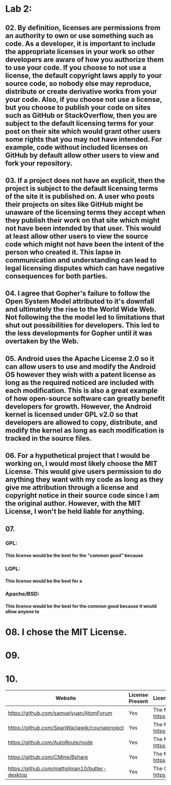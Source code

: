 # Lab 2:
## 02. By definition, licenses are permissions from an authority to own or use something such as code. As a developer, it is important to include the appropriate licenses in your work so other developers are aware of how you authorize them to use your code. If you choose to not use a license, the default copyright laws apply to your source code, so nobody else may reproduce, distribute or create derivative works from your your code. Also, if you choose not use a license, but you choose to publish your code on sites such as GitHub or StackOverflow, then you are subject to the default licensing terms for your post on their site which would grant other users some rights that you may not have intended. For example, code without included licenses on GitHub by default allow other users to view and fork your repository.

## 03. If a project does not have an explicit, then the project is subject to the default licensing terms of the site it is published on. A user who posts their projects on sites like GitHub might be unaware of the licensing terms they accept when they publish their work on that site which might not have been intended by that user. This would at least allow other users to view the source code which might not have been the intent of the person who created it. This lapse in communication and understanding can lead to legal licensing disputes which can have negative consequences for both parties.

## 04. I agree that Gopher's failure to follow the Open System Model attributed to it's downfall and ultimately the rise to the World Wide Web. Not following the the model led to limitations that shut out possibilities for developers. This led to the less developments for Gopher until it was overtaken by the Web.

## 05. Android uses the Apache License 2.0 so it can allow users to use and modify the Android OS however they wish with a patent license as long as the required noticed are included with each modification. This is also a great example of how open-source software can greatly benefit developers for growth. However, the Android kernel is licensed under GPL v2.0 so that developers are allowed to copy, distribute, and modify the kernel as long as each modification is tracked in the source files.

## 06. For a hypothetical project that I would be working on, I would most likely choose the MIT License. This would give users permission to do anything they want with my code as long as they give me attribution through a license and copyright notice in their source code since I am the original author. However, with the MIT License, I won't be held liable for anything.

## 07.
### GPL:
#### This license would be the best for the "common good" because 
### LGPL:
#### This license would be the best for a 
### Apache/BSD:
#### This licence would be the best for the common good because it would allow anyone to 


# 08. I chose the MIT License.

# 09.

# 10.
Website | License Present | License
---------|:-----------|:--------
https://github.com/samuelyuan/AtomForum | Yes | The MIT License https://en.wikipedia.org/wiki/MIT_License
https://github.com/SeanWaclawik/courseproject | Yes | The MIT License https://en.wikipedia.org/wiki/MIT_License
https://github.com/AutoRoute/node | Yes | The MIT License  https://en.wikipedia.org/wiki/MIT_License
https://github.com/CMine/Bshare | Yes | The MIT License https://en.wikipedia.org/wiki/MIT_License
https://github.com/mattgilman10/butter-desktop | Yes | The GNU General Public License v3 https://en.wikipedia.org/wiki/GNU_General_Public_License

